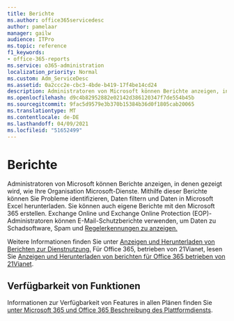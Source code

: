 ```yaml
---
title: Berichte
ms.author: office365servicedesc
author: pamelaar
manager: gailw
audience: ITPro
ms.topic: reference
f1_keywords:
- office-365-reports
ms.service: o365-administration
localization_priority: Normal
ms.custom: Adm_ServiceDesc
ms.assetid: 0a2ccc2e-cbc3-4bde-b419-17f4be14cd24
description: Administratoren von Microsoft können Berichte anzeigen, in denen gezeigt wird, wie Ihre Organisation Microsoft-Dienste. Mithilfe dieser Berichte können Sie Probleme identifizieren, Daten filtern und Daten in Microsoft Excel herunterladen. Sie können auch eigene Berichte mit den Microsoft 365 erstellen. Exchange Online und Exchange Online Protection (EOP)-Administratoren können E-Mail-Schutzberichte verwenden, um Daten zu Schadsoftware, Spam und Regelerkennungen zu anzeigen.
ms.openlocfilehash: d9c4b82952882e02142d386120347f7de554b45b
ms.sourcegitcommit: 9fac5d9579e3b370b15384b36d0f1805cab20065
ms.translationtype: MT
ms.contentlocale: de-DE
ms.lasthandoff: 04/09/2021
ms.locfileid: "51652499"
---
```

# <a name="reports"></a>Berichte

Administratoren von Microsoft können Berichte anzeigen, in denen gezeigt wird, wie Ihre Organisation Microsoft-Dienste. Mithilfe dieser Berichte können Sie Probleme identifizieren, Daten filtern und Daten in Microsoft Excel herunterladen. Sie können auch eigene Berichte mit den Microsoft 365 erstellen. Exchange Online und Exchange Online Protection (EOP)-Administratoren können E-Mail-Schutzberichte verwenden, um Daten zu Schadsoftware, Spam und [Regelerkennungen zu anzeigen.](/exchange/monitoring/use-mail-protection-reports)
  
Weitere Informationen finden Sie unter [Anzeigen und Herunterladen von Berichten zur Dienstnutzung.](/microsoft-365/admin/activity-reports/activity-reports) Für Office 365, betrieben von 21Vianet, lesen Sie [Anzeigen und Herunterladen von berichten für Office 365 betrieben von 21Vianet](/microsoft-365/admin/activity-reports/activity-reports).
  
## <a name="feature-availability"></a>Verfügbarkeit von Funktionen

Informationen zur Verfügbarkeit von Features in allen Plänen finden Sie [unter Microsoft 365 und Office 365 Beschreibung des Plattformdiensts](office-365-platform-service-description.md).
